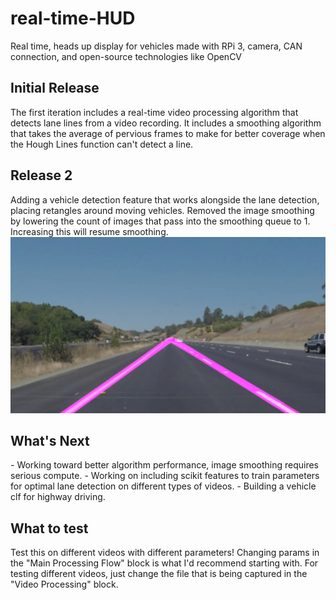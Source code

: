 # real-time-HUD
Real time, heads up display for vehicles made with RPi 3, camera, CAN connection, and open-source technologies like OpenCV

<h2>Initial Release</h2>
The first iteration includes a real-time video processing algorithm that detects lane lines from a video recording. It includes a smoothing algorithm that takes the average of pervious frames to make for better coverage when the Hough Lines function can't detect a line.

<h2>Release 2</h2>
Adding a vehicle detection feature that works alongside the lane detection, placing retangles around moving vehicles. Removed the image smoothing by lowering the count of images that pass into the smoothing queue to 1. Increasing this will resume smoothing.

<img src="screenshot.jpg">

<h2>What's Next</h2>
- Working toward better algorithm performance, image smoothing requires serious compute.
- Working on including scikit features to train parameters for optimal lane detection on different types of videos.
- Building a vehicle clf for highway driving.

<h2>What to test</h2>
Test this on different videos with different parameters! Changing params in the "Main Processing Flow" block is what I'd recommend starting with. For testing different videos, just change the file that is being captured in the "Video Processing" block.
